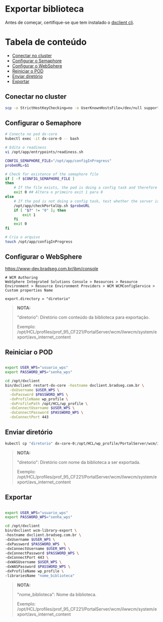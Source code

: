 # Exportar biblioteca

Antes de começar, certifique-se que tem instalado o [dxclient cli](docs/dxclient.md).

Tabela de conteúdo
==================

- [Conectar no cluster](#conectar-no-cluster)
- [Configurar o Semaphore](#configurar-o-semaphore)
- [Configurar o WebSphere](#configurar-o-websphere)
- [Reiniciar o POD](#reiniciar-o-pod)
- [Enviar diretório](#enviar-diretório)
- [Exportar](#exportar)

## Conectar no cluster
```bash
scp -o StrictHostKeyChecking=no -o UserKnownHostsFile=/dev/null support@192.168.160.1:/home/support/.kube/config $HOME/.kube
```

## Configurar o Semaphore
```bash
# Conecta no pod dx-core
kubectl exec -it dx-core-0 -- bash

# Edita o readiness
vi /opt/app/entrypoints/readiness.sh

CONFIG_SEMAPHORE_FILE="/opt/app/configInProgress"
probeURL=$1

# Check for existence of the semaphore file
if [ -f $CONFIG_SEMAPHORE_FILE ]
then
    # If the file exists, the pod is doing a config task and therefore not ready
    exit 0 ## Altera o primeiro exit 1 para 0
else
    # If the pod is not doing a config task, test whether the server is up
    /opt/app/checkPortalUp.sh $probeURL
    if [ "$?" != "0" ]; then
        exit 1
    fi
    exit 0
fi

# Cria o arquivo 
touch /opt/app/configInProgress
```

## Configurar o WebSphere

https://www-dev.bradseg.com.br/ibm/console

```text
# WCM Authoring
WebSphere Integrated Solutions Console > Resources > Resource Environment > Resource Environment Providers > WCM WCMConfigService > Custom properties Name

export.directory = "diretorio"
```
>**NOTA:**
>
> "diretorio": Diretório com conteúdo da biblioteca para exportação.
>
> Exemplo: /opt/HCL/profiles/prof_95_CF221/PortalServer/wcm/ilwwcm/system/export/avs_internet_content

## Reiniciar o POD
```bash

export USER_WPS="usuario_wps"
export PASSWORD_WPS="senha_wps"

cd /opt/dxclient
bin/dxclient restart-dx-core -hostname dxclient.bradseg.com.br \
  -dxUsername $USER_WPS \
  -dxPassword $PASSWORD_WPS \
  -dxProfileName wp_profile \
  -dxProfilePath /opt/HCL/wp_profile \
  -dxConnectUsername $USER_WPS \
  -dxConnectPassword $PASSWORD_WPS \
  -dxConnectPort 443
```

## Enviar diretório
```bash
kubectl cp "diretorio" dx-core-0:/opt/HCL/wp_profile/PortalServer/wcm/ilwwcm/system/export/"diretorio"
```

>**NOTA:**
>
> "diretorio": Diretório com nome da biblioteca a ser exportada.
>
> Exemplo: /opt/HCL/profiles/prof_95_CF221/PortalServer/wcm/ilwwcm/system/export/avs_internet_content

## Exportar
```bash

export USER_WPS="usuario_wps"
export PASSWORD_WPS="senha_wps"

cd /opt/dxclient
bin/dxclient wcm-library-export \
-hostname dxclient.bradseg.com.br \
-dxUsername $USER_WPS \
-dxPassword $PASSWORD_WPS  \
-dxConnectUsername $USER_WPS \
-dxConnectPassword $PASSWORD_WPS \
-dxConnectPort 443 \
-dxWASUsername $USER_WPS \
-dxWASPassword $PASSWORD_WPS \
-dxProfileName wp_profile \
-librariesName "nome_biblioteca" 
```
>**NOTA:**
>
> "nome_biblioteca": Nome da biblioteca.
>
> Exemplo: /opt/HCL/profiles/prof_95_CF221/PortalServer/wcm/ilwwcm/system/export/avs_internet_content
